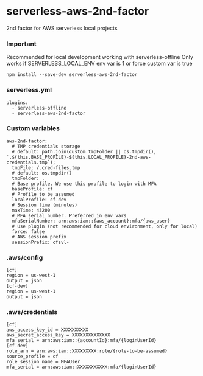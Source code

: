 # serverless-aws-2nd-factor
2nd factor for AWS serverless local projects

### Important
Recommended for local development working with serverless-offline
Only works if SERVERLESS_LOCAL_ENV env var is 1 or force custom var is true

```
npm install --save-dev serverless-aws-2nd-factor
```

### serverless.yml
```
plugins:
  - serverless-offline
  - serverless-aws-2nd-factor
```

### Custom variables
```
aws-2nd-factor:
  # TMP credentials storage
  # default: path.join(custom.tmpFolder || os.tmpdir(), `.${this.BASE_PROFILE}-${this.LOCAL_PROFILE}-2nd-aws-credentials.tmp`);
  tmpFile: /.cred-files.tmp
  # default: os.tmpdir()
  tmpFolder: .
  # Base profile. We use this profile to login with MFA
  baseProfile: cf
  # Profile to be assumed
  localProfile: cf-dev
  # Session time (minutes)
  maxTime: 43200
  # MFA serial number. Preferred in env vars
  mfaSerialNumber: arn:aws:iam::{aws_account}:mfa/{aws_user}
  # Use plugin (not recommended for cloud environment, only for local)
  force: false
  # AWS session prefix
  sessionPrefix: cfsvl-
```

### .aws/config
```
[cf]
region = us-west-1
output = json
[cf-dev]
region = us-west-1
output = json
```

### .aws/credentials
```
[cf]
aws_access_key_id = XXXXXXXXXX
aws_secret_access_key = XXXXXXXXXXXXXX
mfa_serial = arn:aws:iam::{accountId}:mfa/{loginUserId}
[cf-dev]
role_arn = arn:aws:iam::XXXXXXXXX:role/{role-to-be-assumed}
source_profile = cf
role_session_name = MFAUser
mfa_serial = arn:aws:iam::XXXXXXXXXXX:mfa/{loginUserId}
```
